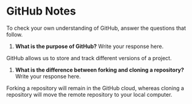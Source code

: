 # GitHub Notes

To check your own understanding of GitHub, answer the questions that follow.

1. **What is the purpose of GitHub?** Write your response here.

GitHub allows us to store and track different versions of a project.

1. **What is the difference between forking and cloning a repository?** Write your response here.

Forking a repository will remain in the GitHub cloud, whereas cloning a repository will move the remote repository to your local computer.